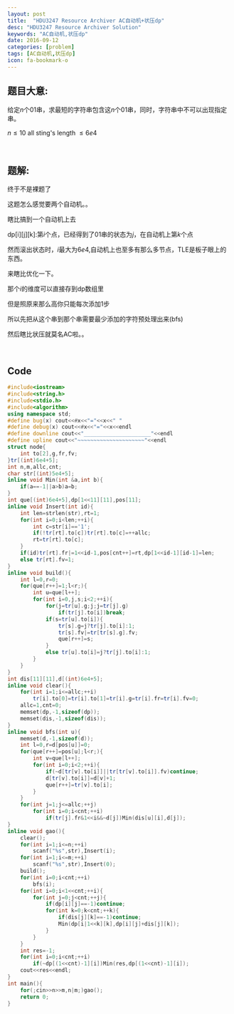 ```yaml
---
layout: post
title:  "HDU3247 Resource Archiver AC自动机+状压dp"
desc: "HDU3247 Resource Archiver Solution"
keywords: "AC自动机,状压dp"
date: 2016-09-12
categories: [problem]
tags: [AC自动机,状压dp]
icon: fa-bookmark-o
---
```


## 题目大意:

给定$n$个01串，求最短的字符串包含这$n$个01串，同时，字符串中不可以出现指定串。

$n \leq 10$    all sting's length $\leq 6e4$

<br>

## 题解:

终于不是裸题了

这题怎么感觉要两个自动机。。

瞎比搞到一个自动机上去

dp[i]\[j][k]:第$i$个点，已经得到了01串的状态为$j$，在自动机上第$k$个点

然而滚出状态时，$i$最大为$6e4$,自动机上也至多有那么多节点，TLE是板子眼上的东西。

来瞎比优化一下。

那个$i$的维度可以直接存到dp数组里

但是照原来那么高你只能每次添加1步

所以先把从这个串到那个串需要最少添加的字符预处理出来(bfs)

然后瞎比状压就莫名AC啦。。

<br>

## Code 

```cpp
#include<iostream>
#include<string.h>
#include<stdio.h>
#include<algorithm>
using namespace std;
#define bug(x) cout<<#x<<"="<<x<<" "
#define debug(x) cout<<#x<<"="<<x<<endl
#define downline cout<<"_____________________"<<endl
#define upline cout<<"~~~~~~~~~~~~~~~~~~~~~"<<endl
struct node{
	int to[2],g,fr,fv;
}tr[(int)6e4+5];
int n,m,allc,cnt;
char str[(int)5e4+5];
inline void Min(int &a,int b){
	if(a==-1||a>b)a=b;
}
int que[(int)6e4+5],dp[1<<11][11],pos[11];
inline void Insert(int id){
	int len=strlen(str),rt=1;
	for(int i=0;i<len;++i){
		int c=str[i]=='1';
		if(!tr[rt].to[c])tr[rt].to[c]=++allc;
		rt=tr[rt].to[c];
	}
	if(id)tr[rt].fr|=1<<id-1,pos[cnt++]=rt,dp[1<<id-1][id-1]=len;
	else tr[rt].fv=1;
}
inline void build(){
	int l=0,r=0;
	for(que[r++]=1;l<r;){
		int u=que[l++];
		for(int i=0,j,s;i<2;++i){
			for(j=tr[u].g;j;j=tr[j].g)
				if(tr[j].to[i])break;
			if(s=tr[u].to[i]){
				tr[s].g=j?tr[j].to[i]:1;
				tr[s].fv|=tr[tr[s].g].fv;
				que[r++]=s;
			}
			else tr[u].to[i]=j?tr[j].to[i]:1;
		}
	}
}
int dis[11][11],d[(int)6e4+5];
inline void clear(){
	for(int i=1;i<=allc;++i)
		tr[i].to[0]=tr[i].to[1]=tr[i].g=tr[i].fr=tr[i].fv=0;
	allc=1,cnt=0;
	memset(dp,-1,sizeof(dp));
	memset(dis,-1,sizeof(dis));
}
inline void bfs(int u){
	memset(d,-1,sizeof(d));
	int l=0,r=d[pos[u]]=0;
	for(que[r++]=pos[u];l<r;){
		int v=que[l++];
		for(int i=0;i<2;++i){
			if(~d[tr[v].to[i]]||tr[tr[v].to[i]].fv)continue;
			d[tr[v].to[i]]=d[v]+1;
			que[r++]=tr[v].to[i];
		}
	}
	for(int j=1;j<=allc;++j)
		for(int i=0;i<cnt;++i)
			if(tr[j].fr&1<<i&&~d[j])Min(dis[u][i],d[j]);
}
inline void gao(){
	clear();
	for(int i=1;i<=n;++i)
		scanf("%s",str),Insert(i);
	for(int i=1;i<=m;++i)
		scanf("%s",str),Insert(0);
	build();
	for(int i=0;i<cnt;++i)
		bfs(i);
	for(int i=0;i<1<<cnt;++i){
		for(int j=0;j<cnt;++j){
			if(dp[i][j]==-1)continue;
			for(int k=0;k<cnt;++k){
				if(dis[j][k]==-1)continue;
				Min(dp[i|1<<k][k],dp[i][j]+dis[j][k]);
			}
		}
	}
	int res=-1;
	for(int i=0;i<cnt;++i)
		if(~dp[(1<<cnt)-1][i])Min(res,dp[(1<<cnt)-1][i]);
	cout<<res<<endl;
}
int main(){
	for(;cin>>n>>m,n|m;)gao();
	return 0;
}
```